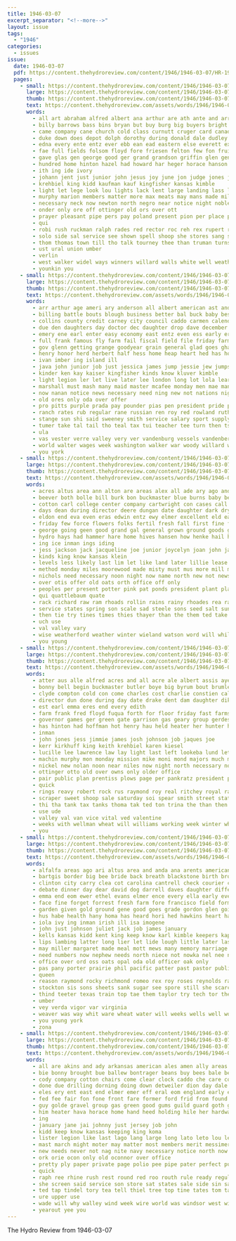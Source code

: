 ```yaml
---
title: 1946-03-07
excerpt_separator: "<!--more-->"
layout: issue
tags:
  - "1946"
categories:
  - issues
issue:
  date: 1946-03-07
  pdf: https://content.thehydroreview.com/content/1946/1946-03-07/HR-1946-03-07.pdf
  pages:
    - small: https://content.thehydroreview.com/content/1946/1946-03-07/small/HR-1946-03-07-01.jpg
      large: https://content.thehydroreview.com/content/1946/1946-03-07/large/HR-1946-03-07-01.jpg
      thumb: https://content.thehydroreview.com/content/1946/1946-03-07/thumbnails/HR-1946-03-07-01.jpg
      text: https://content.thehydroreview.com/assets/words/1946/1946-03-07/HR-1946-03-07-01.txt
      words:
        - all art abraham alfred albert ana arthur are ath ante and arr alfalfa author acks adore aschenbrenner april
        - billy barrows bass bins bryan but buy burg big buyers bright berkshire bow barrow bob bill began bank bach been bus berger buff brick bees business born bly buck bethel boy
        - came company cane church cold class curnutt cruger card canada caddo chamber chair cross cecil con can col cash county cooler courage chester capella cain counter come college champion cad clerk cox comb city chase camp
        - duke down does depot dolph dorothy during donald dale dudley dito director day done detweiler
        - edna every ente entz ever ebb ean ead eastern else everett exter eres estock earl elmer eum eakins erin
        - fae full fields folsom floyd fore friesen felton few fon fruits fort far for from former fruit farmer fund frye facey fuel foot fresh first farms front
        - gave glas gen george good ger grand grandson griffin glen genera ghost given grade glow garden gather gas gregg gue gears
        - hundred home hinton hazel had howard har heger horace hanson house henry half her hope hydro hen hamp head hampshire hai hohmann has hether hair harmony how high held harris
        - ith ing ide ivory
        - johann jent just junior john jesus joy june jon judge jones jim
        - krehbiel king kidd kaufman kauf kingfisher kansas kimble
        - light let lege look lou lights lack lent large landing lass lord lonis lately lee left ler long last
        - murphy marion members matter more max meats may mans made miller mound master monday musk morning music myers might marvel majors mar mil must most maj many march men minnie
        - necessary neck now newton north negro near notice night noble not numbers need new
        - onder only ore off ottinger old ors over ott
        - prayer pleasant pipe pers pay poland present pion per place president pila pas public pretty piano pete part plate pro people port
        - qui
        - robi rush ruckman ralph rades red rector roc reh rex rupert remark ruth roy reynolds randolph
        - solo side sal service see shown spell shoop she stores sang station street store senner strong state show school sunday seen second soon sing shaw son saturday sith strike staff such selling song steff standing strength sparks set shire still south sat smith sale said streets sergeant shipp special
        - thom thomas town till tho talk tourney thee than truman turns tongue the toral takes ted ten thi them tee then
        - ust ural union umber
        - verlin
        - west walker widel ways winners willard walls white well weatherford want woodrow will water worth was wes while waldo work wilfred wood with walter weather went way
        - younkin you
    - small: https://content.thehydroreview.com/content/1946/1946-03-07/small/HR-1946-03-07-02.jpg
      large: https://content.thehydroreview.com/content/1946/1946-03-07/large/HR-1946-03-07-02.jpg
      thumb: https://content.thehydroreview.com/content/1946/1946-03-07/thumbnails/HR-1946-03-07-02.jpg
      text: https://content.thehydroreview.com/assets/words/1946/1946-03-07/HR-1946-03-07-02.txt
      words:
        - arr arthur age ameri ary anderson all albert american ast and america are ata aid
        - billing battle bouts blough business better bal buck baby best bout bread boys bennett ber bing byrnes bill bank board boy ben buy
        - collins county credit carney city council caddo carmen calendar carolyn carl course chief carry cone corn church clare check care civil camp current can coy cost cooper clair car company caller con close chas custer cashier cal come coble
        - due den daughters day doctor dec daughter drop dave december duty dan down dinner during does demand date
        - emery ene earl enter easy economy east entz even ess early erford
        - full frank famous fly farm fail fiscal field file friday farmer floyd fam felton fry fred free fon fix firm ference first for from
        - gov glenn getting grange goodyear grain general glad goes ghan governor geary given gift george
        - henry honor herd herbert half hess home heap heart hed has hopes hens harry held host head hereford him her hinton habit hills homa hydro had hout harper hool herndon husband
        - ivan imber ing island ill
        - java john junior job just jessica james jump jessie jew jumps june
        - kinder ken kay kaiser kingfisher kinds know kluver kimble
        - light legion ler let live later lee london long lot lola learn left leaders luzon luther last life lincoln
        - marshall must mash many maid master mcafee monday men mae mande miles march matter marble marie major may marion myers man milo mound made match miller morris murch most mat more mean
        - now nanan notice news necessary need ning new not nations night north november navy nam needs
        - old ores only oda over offer
        - pro pitts purple prada pay pounder pias pen president pride plan post part per press past page payment pleasant policy pope pitzer pack payn port peace phen payne pound prichard public
        - ranch rates rub regular rane russian ren roy red rowland ruth russell rus rae rood ring
        - stange sun shi said sweeney smith service salary sport supply seme special sons sid sil states score soon stan salesman she school smit sharry steffens stock shelton sion schools shall state seed scout second such son sia scott sales sudan swift see story stay strong sunday station sias
        - tumer take tal tail tho teal tax tui teacher tee turn then tse tech thomas the toa toland tary tat turns triplett than try too tickel them turner
        - ula
        - vas vester verre valley very ver vandenburg vessels vandenberg
        - world walter wages week washington walker war woody willard worthy with wolf while wilbur woodrow wassel weatherford went wider william won will was well
        - you york
    - small: https://content.thehydroreview.com/content/1946/1946-03-07/small/HR-1946-03-07-03.jpg
      large: https://content.thehydroreview.com/content/1946/1946-03-07/large/HR-1946-03-07-03.jpg
      thumb: https://content.thehydroreview.com/content/1946/1946-03-07/thumbnails/HR-1946-03-07-03.jpg
      text: https://content.thehydroreview.com/assets/words/1946/1946-03-07/HR-1946-03-07-03.txt
      words:
        - acres altus area ann alton are areas alex all ade ary ago and able alice alvis
        - beever both bolle bill burk bon buckmaster blue burns baby best barley blum better buyers belt been beans barbara begin beckon board bradley buy ben bean bernard bank baptist blizzard but bali breeze breed browne brands
        - cotton carl college center company cartwright con cases call churches church champagne cornell cost corn city cart cause cook car cooker coop chick come comb clinton county can cluck combs carry caddo
        - days dean during director deere dungan date daughter dark dry dam durham day danger donna deal due dress dollar david dinner
        - eldon end eva even eras edwin entz ewy elmer excellent eld earl
        - friday few force flowers folks fertil fresh fall first fine forward for field freedom fix favor faster freidline fanny farm from found fred
        - george going geen good grand gal general grown ground goods grub greer gue grow grain
        - hydro hays had hammer hare home hives hansen how henke hail held hilda hil homa has hawkins health hen hardware hinton hand hes high her hans
        - ing ice inman ings iding
        - jess jackson jack jacqueline joe junior joycelyn joan john january
        - kinds king know kansas klein
        - levels less likely last lim let like land later lillie lease lawrence look level long lena les lugert large lloyd ley lown line low lynch louis larger little
        - method monday miles moorewood made misty must mus more mill main mills many merit mesh manner mal mung mare mccullough mott mar mash men much meal minor march merrill may means
        - nichols need necessary noon night now name north new not news nor
        - over otis offer old oats orth office off only
        - peoples per present potter pink pat ponds president plant place pounds pigg pile poor persons part pone plants paul pro people plate past pay pound price pae payne
        - qui quattlebaum quate
        - rack richard raw ram rhoads rollin rains rainy rhoades rea rayon real ready run
        - service states spring son scale sad steele sons seed salt sunday small smith short shirley seek state serre supply surgeon slow season sister sale such summer sens supper sack stafford station super shown store set stuber shawnee simmons sed start slight sun special saturday study stock shall shoulder soon scott supple see said
        - then tie try tines times thies thayer than the them ted take top tour thurs tillage
        - uch use
        - val valley vary
        - wise weatherford weather winter wieland watson word will while with williams wheat worth was weeks wendell wan wonders weathers work water write war west wilfred wilbur week well wright want wide went
        - you young
    - small: https://content.thehydroreview.com/content/1946/1946-03-07/small/HR-1946-03-07-04.jpg
      large: https://content.thehydroreview.com/content/1946/1946-03-07/large/HR-1946-03-07-04.jpg
      thumb: https://content.thehydroreview.com/content/1946/1946-03-07/thumbnails/HR-1946-03-07-04.jpg
      text: https://content.thehydroreview.com/assets/words/1946/1946-03-07/HR-1946-03-07-04.txt
      words:
        - atter aus alle alfred acres and all acre ale albert assis aye arrow are armstrong
        - bonny bell begin buckmaster butler boye big byrum bout brumley board bill bright boston bottle binger buy boys boy bobby bennett business bring benham bernice brin
        - clyde compton cold con come charles cost charlie constien call channel campus college cation clevenger can core custer cattle curly county caddo city col case corse crail check clark carrier change clarence coleman choice champlin claude calvin cox
        - director dun done during day date drake dent dam daughter dike duna dave dams
        - est earl emma eres end every edith
        - farm frank fred floyd fuqua forth for floor friday fast farms free first folks furnace from fields favors ford
        - governor games ger green gate garrison gas geary group gerdes goodwin ghost gov gan general grass gallon george griffin
        - has hinton had hoffman hot henry hau held heater her hunter homer how herbert hange hamil huba hough houston hydro hurry home henke hom hands homa helder harry hurd hardware heir homel
        - inman
        - john jones jess jimmie james josh johnson job jaques joe
        - kerr kirkhuff king keith krehbiel karen kiesel
        - lucille lee lawrence law lay light last left lookeba lund let land long lov lines lees
        - machin murphy mon monday mission mike moni mond majors much mol men mens mesh maulden miller morris morning mac made most moses moody mapel more march milk mound may mash morgan minton major mccune mcculley
        - nickel new nolan noon near niles now night north necessary nowka nose not
        - ottinger otto old over owns only older office
        - pair public plan prentiss plows page per pankratz president proud pitts perey pontotoc pound pounds plant purchase present paul potts pond payne poteet
        - quick
        - rings reavy robert rock rus raymond roy real ritchey royal ralph rams romance rat russell regular record
        - scraper sweet shoop sale saturday soi spear smith street states sup sales schoo south super set speech sunday sisson short see sell sow ser start sawatzky service surplus shows sweeney state selma show stange special said second seed
        - thi tha tank tax tanks thoma tak ted ton trina the than then tines toward taken tee tien thompson terrace troy
        - use ude
        - valley val van vice vital ved valentine
        - weeks with wellman wheat will williams working week winter why wells walter wilbur was washington william weatherford work walker way water ward want weathers welding wayne
        - you
    - small: https://content.thehydroreview.com/content/1946/1946-03-07/small/HR-1946-03-07-05.jpg
      large: https://content.thehydroreview.com/content/1946/1946-03-07/large/HR-1946-03-07-05.jpg
      thumb: https://content.thehydroreview.com/content/1946/1946-03-07/thumbnails/HR-1946-03-07-05.jpg
      text: https://content.thehydroreview.com/assets/words/1946/1946-03-07/HR-1946-03-07-05.txt
      words:
        - alfalfa areas ago ari altus area and anda ana arents american all ark army arkansas ave are arizona america ann ani accord abe aaron als alvin
        - bartgis border big bee bride back breath blackstone birth brother better burton born both burke ben blind baby barney blair bon bird bost beverly business bin blood bees bebe bishop bet but been briggs boy bough
        - clinton city carry clea cot carolina cantrell check courier clarice curnutt cords colony carney came cross college cordell canyon col crystal church child case corp county caddo come camp coffee commander cases colorado cody company corn car cobbler carolyn con cam can chance celia comer
        - debate dinner day dear david dog darrell daves daughter differ december doubt den daily during dull days daughters demic dire director dale die donald duty dry dough
        - emma end eom ewer ethel evans elmer ence every ella early ever earl
        - face fine forget forrest fresh farm fore francisco field former fed freeborn freeman fall for few furlough ferrell ferris factor full flock fund far fern fort from friends free fiscal freshman florida fatal first fetch
        - garden given gold ground gene good goes grade gordon glen going gia germany george grand gloria georgia glenn getting glad
        - hus habe health hany homa has heard hori hed hawkins heart harty how heger hamons hie half har hot hom howell hour hand hill high hinton hames her hampshire heres home hilton hope hag hydro harding hay had hume him harry homes
        - iola ivy ing inman irish ill isa imogene
        - john just johnson juliet jack job james january
        - kells kansas kidd kent king keep know karl kimble keepers kappus
        - lips lambing latter long lier let lide lough little later lasley lowe lighter ler last lee len low large lor lose line lawrence life laundry lower lou les lime loving lizzie
        - may miller margaret made meal mott mews many memory marriage man moment masoner meth men music march more mount much major most marie mars monday missouri might martha miss mil mary mis
        - need numbers now nephew needs north niece not nowka nel nee nation new navy nidiffer naomi ning night
        - office over ord oss oats opal oda old officer oak only
        - pas pany porter prairie phil pacific patter past pastor public page prime paso pare prayer pope piece pound pete paul phe part pierce pink prey pounds per port purple pile
        - queen
        - reason raymond rocky richmond romeo rex roy roses reynolds ran room rosa rest ruth rat reno red regular
        - stockton sis sons sheets sank sugar see spore still she scarce study swe smith showers soon small shed sole schliep speak sunday save six such shock shreve sible stone shell sen said san stake size states sun staff state sum simple shoe sue south shirley son suit sister schooling special service
        - thind teeter texas train top tae them taylor try tech tor theodore tiny than texola then teper thom thurman tex town the tenant ton
        - umber
        - vey verda vigor var virginia
        - weaver was way whit ware wheat water will weeks wells well woodrow win with wider white week wool wick worth weather winter web while ways war wife west weatherford
        - you young york
        - zona
    - small: https://content.thehydroreview.com/content/1946/1946-03-07/small/HR-1946-03-07-06.jpg
      large: https://content.thehydroreview.com/content/1946/1946-03-07/large/HR-1946-03-07-06.jpg
      thumb: https://content.thehydroreview.com/content/1946/1946-03-07/thumbnails/HR-1946-03-07-06.jpg
      text: https://content.thehydroreview.com/assets/words/1946/1946-03-07/HR-1946-03-07-06.txt
      words:
        - all are akins and ady arkansas american ales amen ally areas ard asi acres ale ani akin app ates anda alty army ath age acre ameri abo arthur amos
        - bie bonny brought bue ballew bontrager beans buy bees bale ber basil bel bring business back bunch bales beverage baby bins best brewers bright been bully bowels bye but boys beavers
        - cody company cotton chairs come clear clock caddo che care course crom can call cross carbon clerk city cash chas cold county court change core
        - done due drilling dorning doing down detweiler dion day dale date during dennis days daughters degen duck dinner
        - eles ery ent east end elmer emer eff eral eom england early every
        - fed fee fair fon fone front fare former ford frid from found france flood fails fuel flock face few full first fred fruits farm for
        - guy golde gravel group gas green good gums guild guard goth gross glad gone gum germany grass grain grim
        - him heater hava horace home hand heed holding hile her hardware hay herndon hada how hot hydro has hee hatcher held house
        - ing
        - january jane jai johnny just jersey job john
        - kidd keep know kansas keeping king koma
        - lister legion like last lago lang large long lato leto lou lemon life lay lassiter lady lines lis lake low
        - mast march might moter may matter most members merit messimer must more marte meats meals mee made myron mals mae maid much
        - new needs never not nag nite navy necessary notice north now night
        - ork orie ocon only old oconnor over office
        - pretty ply paper private page polio pee pipe pater perfect public pour paul prairie polly place
        - quick
        - raph ree rhine rush rest round red roo routh rule ready regular regan rummage rouse rakes reek rack room records rane
        - she screen said service son store sat states sale side sin sayre stange servi shoot sunday salt stores sali saturday six smith south sary siege selling sue seat school sheets seith small sell schroder see sand short standing summer shin ster stick supply strong show scott sien stock spring share such state speed swartzendruber sage
        - ted tap tindel tory tea tell thiel tree top tine tates tom taba tanks thi trip ton tower than tal turn tena the tor them table then thomas
        - ure upper use
        - wade will why walley wind week wire world was windsor west with working willie weather war white went wit weeks willard wie worst weatherford well write williams winter
        - yearout yee you
---
```


The Hydro Review from 1946-03-07

<!--more-->


